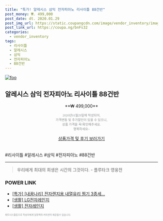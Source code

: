 ```yaml
--- 
title: "특가! 알레시스 삼익 전자피아노 리사이틀 88건반" 
post_money: ₩. 499,000 
post_date: dt. 2020.01.29 
post_img_url: https://static.coupangcdn.com/image/vendor_inventory/images/2018/10/29/10/1/5579a2da-8638-46b4-8f1a-0adee2548f2e.jpg 
post_link_url: https://coupa.ng/bnFs32 
categories: 
  - vendor_inventory 
tags: 
  - 리사이틀 
  - 알레시스 
  - 삼익 
  - 전자피아노 
  - 88건반 
--- 
```

[![foo](https://static.coupangcdn.com/image/vendor_inventory/images/2018/10/29/10/1/5579a2da-8638-46b4-8f1a-0adee2548f2e.jpg)](https://coupa.ng/bnFs32) 

## 알레시스 삼익 전자피아노 리사이틀 88건반 
<p style="text-align: center;">**₩ 499,000**</p> 
<p style="text-align: center;"><span style="color: #898c8f; font-family: Georgia,Times,serif; font-size: 0.75em;">2020년01월29일에 작성되어, <br>가격변동 및 추가할인이 있을 수 있으니,<br> 상품 가격을 꼭!확인해주세요.<br>행복하세요~</span> 
</p>	 
<div markdown="0" style="text-align: center;"><a href="https://coupa.ng/bnFs32" class="btn btn--success">상품가격 및 후기 보러가기</a></div> 
<br><br> 
  #리사이틀 #알레시스 #삼익 #전자피아노 #88건반 
<hr> 

> 우리에게 최대의 희생은 시간의 그것이다. - 플루타크 영웅전 


### POWER LINK

* <a href="https://blog.naver.com/an0733/221789675386" target="_blank">[특가] [내꿈나리] 전자렌지용 내열유리 찜기 3종세...</a>
* <a href="https://blog.naver.com/fasyy4321/221759358144" target="_blank"> [생활] LG전자레인지  </a>
* <a href="https://blog.naver.com/fasyy4321/221759301811" target="_blank"> [생활] 전자레인지  </a>

<span style="color: #898c8f; font-family: Georgia,Times,serif; font-size: 0.55em;">파트너스활동으로 작성자에게 일정액의 커미션이 제공될수 있습니다.</span> 

